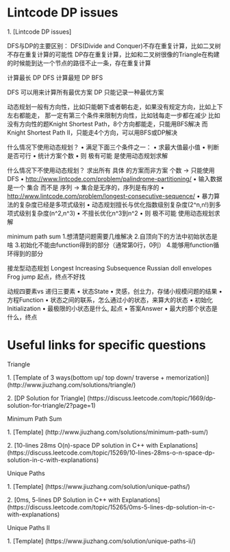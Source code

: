 # Lintcode DP issues
<p>1. [Lintcode DP issues]
<p>
DFS与DP的主要区别：
DFS(Divide and Conquer)不存在重复计算，比如二叉树不存在重复计算的可能性
DP存在重复计算，比如和二叉树很像的Triangle在构建的时候能到达一个节点的路径不止一条，存在重复计算

计算最长 DP DFS
计算最短 DP BFS

DFS 可以用来计算所有最优方案
DP 只能记录一种最优方案

动态规划一般有方向性，比如只能朝下或者朝右走，如果没有规定方向，比如上下左右都能走，
那一定有第三个条件来限制方向性，比如钱每走一步都在减少
比如没有方向性的题Knight Shortest Path，8个方向都能走，只能用BFS解决
而Knight Shortest Path II，只能走4个方向，可以用BFS或DP解决

什么情况下使用动态规划？
• 满足下面三个条件之一：
• 求最大值最小值
• 判断是否可行
• 统计方案个数
• 则 极有可能 是使用动态规划求解


什么情况下不使用动态规划？
求出所有 具体 的方案而非方案 个数 -> 只能使用DFS
• http://www.lintcode.com/problem/palindrome-partitioning/
• 输入数据是一个 集合 而不是 序列 -> 集合是无序的，序列是有序的
• http://www.lintcode.com/problem/longest-consecutive-sequence/
• 暴力算法的复杂度已经是多项式级别
• 动态规划擅长与优化指数级别复杂度(2^n,n!)到多项式级别复杂度(n^2,n^3)
• 不擅长优化n^3到n^2
• 则 极不可能 使用动态规划求解

minimum path sum
1.想清楚问题需要几维解决
2.自顶向下的方法中初始状态是啥
3.初始化不能由function得到的部分（通常第0行，0列）
4.能够用function循环得到的部分

接龙型动态规划
Longest Increasing Subsequence
Russian doll envelopes
Frog jump
起点，终点不好找


动规四要素vs 递归三要素
• 状态State
• 灵感，创㐀力，存储小规模问题的结果
• 方程Function
• 状态之间的联系，怎么通过小的状态，来算大的状态
• 初始化Initialization
• 最极限的小状态是什么, 起点
• 答案Answer
• 最大的那个状态是什么，终点


# Useful links for specific questions
<p>Triangle
<p>1. [Template of 3 ways(bottom up/ top down/ traverse + memorization)] (http://www.jiuzhang.com/solutions/triangle/)
<p>2. [DP Solution for Triangle] (https://discuss.leetcode.com/topic/1669/dp-solution-for-triangle/2?page=1)

<p>Minimum Path Sum
<p>1. [Template] (http://www.jiuzhang.com/solutions/minimum-path-sum/)
<p>2. [10-lines 28ms O(n)-space DP solution in C++ with Explanations] (https://discuss.leetcode.com/topic/15269/10-lines-28ms-o-n-space-dp-solution-in-c-with-explanations)

<p>Unique Paths
<p>1. [Template] (https://www.jiuzhang.com/solution/unique-paths/)
<p>2. [0ms, 5-lines DP Solution in C++ with Explanations] (https://discuss.leetcode.com/topic/15265/0ms-5-lines-dp-solution-in-c-with-explanations)

<p>Unique Paths II
<p>1. [Template] (https://www.jiuzhang.com/solution/unique-paths-ii/)


